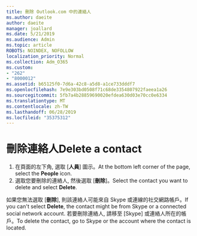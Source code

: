 ```yaml
---
title: 刪除 Outlook.com 中的連絡人
ms.author: daeite
author: daeite
manager: joallard
ms.date: 5/21/2019
ms.audience: Admin
ms.topic: article
ROBOTS: NOINDEX, NOFOLLOW
localization_priority: Normal
ms.collection: Adm_O365
ms.custom:
- "262"
- "8000012"
ms.assetid: b65125f0-7d6a-42c8-a5d8-a1ce733dddf7
ms.openlocfilehash: 7e9e303bd0508f71c68de3354807922faeea1a26
ms.sourcegitcommit: 5fb7a4b28859690020efdea630d03e70cc0e6334
ms.translationtype: MT
ms.contentlocale: zh-TW
ms.lasthandoff: 06/28/2019
ms.locfileid: "35375312"
---
```

# <a name="delete-a-contact"></a><span data-ttu-id="3e1ed-102">刪除連絡人</span><span class="sxs-lookup"><span data-stu-id="3e1ed-102">Delete a contact</span></span>

1. <span data-ttu-id="3e1ed-103">在頁面的左下角, 選取 [**人員**] 圖示。</span><span class="sxs-lookup"><span data-stu-id="3e1ed-103">At the bottom left corner of the page, select the **People** icon.</span></span>
2. <span data-ttu-id="3e1ed-104">選取您要刪除的連絡人, 然後選取 [**刪除**]。</span><span class="sxs-lookup"><span data-stu-id="3e1ed-104">Select the contact you want to delete and select **Delete**.</span></span>

<span data-ttu-id="3e1ed-105">如果您無法選取 [**刪除**], 則該連絡人可能來自 Skype 或連線的社交網路帳戶。</span><span class="sxs-lookup"><span data-stu-id="3e1ed-105">If you can't select **Delete**, the contact might be from Skype or a connected social network account.</span></span> <span data-ttu-id="3e1ed-106">若要刪除連絡人, 請移至 [Skype] 或連絡人所在的帳戶。</span><span class="sxs-lookup"><span data-stu-id="3e1ed-106">To delete the contact, go to Skype or the account where the contact is located.</span></span>